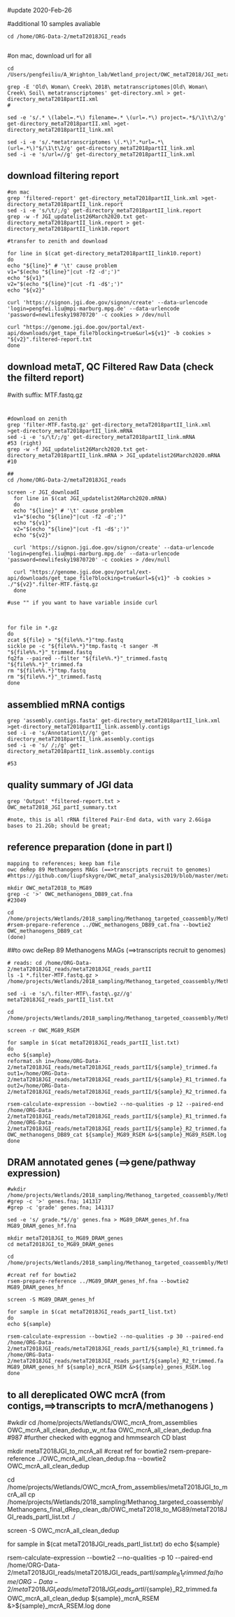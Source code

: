 #update 2020-Feb-26

#additional 10 samples avaliable 
```
cd /home/ORG-Data-2/metaT2018JGI_reads


```

#on mac, download url for all

```
cd /Users/pengfeiliu/A_Wrighton_lab/Wetland_project/OWC_metaT2018/JGI_metaT/OWC_metaT2018_part_II

grep -E 'Old\ Woman\ Creek\ 2018\ metatranscriptomes|Old\ Woman\ Creek\ Soil\ metatranscriptomes' get-directory.xml > get-directory_metaT2018partII.xml
#

sed -e 's/.* \(label=.*\) filename=.* \(url=.*\) project=.*$/\1\t\2/g' get-directory_metaT2018partII.xml >get-directory_metaT2018partII_link.xml

sed -i -e 's/.*metatranscriptomes \(.*\)".*url=.*\(url=.*\)"$/\1\t\2/g' get-directory_metaT2018partII_link.xml
sed -i -e 's/url=//g' get-directory_metaT2018partII_link.xml

```

## download filtering report
```
#on mac
grep 'filtered-report' get-directory_metaT2018partII_link.xml >get-directory_metaT2018partII_link.report
sed -i -e 's/\t/;/g' get-directory_metaT2018partII_link.report
grep -w -f JGI_updatelist26March2020.txt get-directory_metaT2018partII_link.report > get-directory_metaT2018partII_link10.report

#transfer to zenith and download

for line in $(cat get-directory_metaT2018partII_link10.report)
do
echo "${line}" # '\t' cause problem
v1="$(echo "${line}"|cut -f2 -d';')"
echo "${v1}"
v2="$(echo "${line}"|cut -f1 -d$';')"
echo "${v2}"

curl 'https://signon.jgi.doe.gov/signon/create' --data-urlencode 'login=pengfei.liu@mpi-marburg.mpg.de' --data-urlencode 'password=newlifesky19870720' -c cookies > /dev/null

curl "https://genome.jgi.doe.gov/portal/ext-api/downloads/get_tape_file?blocking=true&url=${v1}" -b cookies > "${v2}".filtered-report.txt
done
```

## download metaT, QC Filtered Raw Data (check the filterd report)

#with suffix: MTF.fastq.gz
#
```
#download on zenith
grep 'filter-MTF.fastq.gz' get-directory_metaT2018partII_link.xml >get-directory_metaT2018partII_link.mRNA
sed -i -e 's/\t/;/g' get-directory_metaT2018partII_link.mRNA
#53 (right)
grep -w -f JGI_updatelist26March2020.txt get-directory_metaT2018partII_link.mRNA > JGI_updatelist26March2020.mRNA
#10 

##
cd /home/ORG-Data-2/metaT2018JGI_reads

screen -r JGI_downloadI
  for line in $(cat JGI_updatelist26March2020.mRNA)
  do
  echo "${line}" # '\t' cause problem
  v1="$(echo "${line}"|cut -f2 -d';')"
  echo "${v1}"
  v2="$(echo "${line}"|cut -f1 -d$';')"
  echo "${v2}"

  curl 'https://signon.jgi.doe.gov/signon/create' --data-urlencode 'login=pengfei.liu@mpi-marburg.mpg.de' --data-urlencode 'password=newlifesky19870720' -c cookies > /dev/null

  curl "https://genome.jgi.doe.gov/portal/ext-api/downloads/get_tape_file?blocking=true&url=${v1}" -b cookies > ./"${v2}".filter-MTF.fastq.gz
  done

#use "" if you want to have variable inside curl
```

## 
```

for file in *.gz 
do 
zcat ${file} > "${file%%.*}"tmp.fastq 
sickle pe -c "${file%%.*}"tmp.fastq -t sanger -M "${file%%.*}"_trimmed.fastq
fq2fa --paired --filter "${file%%.*}"_trimmed.fastq "${file%%.*}"_trimmed.fa
rm "${file%%.*}"tmp.fastq
rm "${file%%.*}"_trimmed.fastq
done

```

## assemblied mRNA contigs
```
grep 'assembly.contigs.fasta' get-directory_metaT2018partII_link.xml >get-directory_metaT2018partII_link.assembly.contigs
sed -i -e 's/Annotation\t//g' get-directory_metaT2018partII_link.assembly.contigs
sed -i -e 's/ /;/g' get-directory_metaT2018partII_link.assembly.contigs

#53

```

## quality summary of JGI data
```
grep 'Output' *filtered-report.txt > OWC_metaT2018_JGI_partI_summary.txt

#note, this is all rRNA filtered Pair-End data, with vary 2.6Giga bases to 21.2Gb; should be great;
```

## reference preparation (done in part I)
```
mapping to references; keep bam file
owc deRep 89 Methanogens MAGs (==>transcripts recruit to genomes)
#https://github.com/liupfskygre/OWC_metaT_analysis2019/blob/master/metaT2018_Denver_to_MGdb89.md

mkdir OWC_metaT2018_to_MG89
grep -c '>' OWC_methanogens_DB89_cat.fna
#23049

cd /home/projects/Wetlands/2018_sampling/Methanog_targeted_coassembly/Methanogens_final_dRep_clean_db/OWC_metaT2018_to_MG89
#rsem-prepare-reference ../OWC_methanogens_DB89_cat.fna --bowtie2 OWC_methanogens_DB89_cat
(done)
```

##to owc deRep 89 Methanogens MAGs (==>transcripts recruit to genomes)
```
# reads: cd /home/ORG-Data-2/metaT2018JGI_reads/metaT2018JGI_reads_partII
ls -1 *.filter-MTF.fastq.gz > /home/projects/Wetlands/2018_sampling/Methanog_targeted_coassembly/Methanogens_final_dRep_clean_db/OWC_metaT2018_to_MG89/metaT2018JGI_reads_partII_list.txt

sed -i -e 's/\.filter-MTF\.fastq\.gz//g' metaT2018JGI_reads_partII_list.txt

cd /home/projects/Wetlands/2018_sampling/Methanog_targeted_coassembly/Methanogens_final_dRep_clean_db/OWC_metaT2018_to_MG89

screen -r OWC_MG89_RSEM

for sample in $(cat metaT2018JGI_reads_partII_list.txt) 
do
echo ${sample}
reformat.sh in=/home/ORG-Data-2/metaT2018JGI_reads/metaT2018JGI_reads_partII/${sample}_trimmed.fa out1=/home/ORG-Data-2/metaT2018JGI_reads/metaT2018JGI_reads_partII/${sample}_R1_trimmed.fa out2=/home/ORG-Data-2/metaT2018JGI_reads/metaT2018JGI_reads_partII/${sample}_R2_trimmed.fa

rsem-calculate-expression --bowtie2 --no-qualities -p 12 --paired-end /home/ORG-Data-2/metaT2018JGI_reads/metaT2018JGI_reads_partII/${sample}_R1_trimmed.fa /home/ORG-Data-2/metaT2018JGI_reads/metaT2018JGI_reads_partII/${sample}_R2_trimmed.fa OWC_methanogens_DB89_cat ${sample}_MG89_RSEM &>${sample}_MG89_RSEM.log
done 
```

## DRAM annotated genes (==>gene/pathway expression)
```
#wkdir
/home/projects/Wetlands/2018_sampling/Methanog_targeted_coassembly/Methanogens_final_dRep_clean_db/Methanogens_cleanDB_26Spet2019_dRep/dereplicated_genomes/DRAM_MGdb89_25k_annotations
#grep -c '>' genes.fna; 141317
#grep -c 'grade' genes.fna; 141317

sed -e 's/ grade.*$//g' genes.fna > MG89_DRAM_genes_hf.fna
MG89_DRAM_genes_hf.fna

mkdir metaT2018JGI_to_MG89_DRAM_genes
cd metaT2018JGI_to_MG89_DRAM_genes

cd /home/projects/Wetlands/2018_sampling/Methanog_targeted_coassembly/Methanogens_final_dRep_clean_db/Methanogens_cleanDB_26Spet2019_dRep/dereplicated_genomes/DRAM_MGdb89_25k_annotations/metaT2018JGI_to_MG89_DRAM_genes

#creat ref for bowtie2
rsem-prepare-reference ../MG89_DRAM_genes_hf.fna --bowtie2 MG89_DRAM_genes_hf

screen -S MG89_DRAM_genes_hf

for sample in $(cat metaT2018JGI_reads_partI_list.txt) 
do
echo ${sample}

rsem-calculate-expression --bowtie2 --no-qualities -p 30 --paired-end /home/ORG-Data-2/metaT2018JGI_reads/metaT2018JGI_reads_partI/${sample}_R1_trimmed.fa /home/ORG-Data-2/metaT2018JGI_reads/metaT2018JGI_reads_partI/${sample}_R2_trimmed.fa MG89_DRAM_genes_hf ${sample}_mcrA_RSEM &>${sample}_genes_RSEM.log
done 
```

## to all dereplicated OWC mcrA (from contigs,==>transcripts to mcrA/methanogens )
#wkdir 
cd /home/projects/Wetlands/OWC_mcrA_from_assemblies
OWC_mcrA_all_clean_dedup_w_nt.faa
OWC_mcrA_all_clean_dedup.fna 
#987
#further checked with eggnog and hmmsearch CD blast

mkdir metaT2018JGI_to_mcrA_all
#creat ref for bowtie2
rsem-prepare-reference ../OWC_mcrA_all_clean_dedup.fna --bowtie2 OWC_mcrA_all_clean_dedup

cd /home/projects/Wetlands/OWC_mcrA_from_assemblies/metaT2018JGI_to_mcrA_all
cp /home/projects/Wetlands/2018_sampling/Methanog_targeted_coassembly/Methanogens_final_dRep_clean_db/OWC_metaT2018_to_MG89/metaT2018JGI_reads_partI_list.txt ./

screen -S OWC_mcrA_all_clean_dedup

for sample in $(cat metaT2018JGI_reads_partI_list.txt) 
do
echo ${sample}

rsem-calculate-expression --bowtie2 --no-qualities -p 10 --paired-end /home/ORG-Data-2/metaT2018JGI_reads/metaT2018JGI_reads_partI/${sample}_R1_trimmed.fa /home/ORG-Data-2/metaT2018JGI_reads/metaT2018JGI_reads_partI/${sample}_R2_trimmed.fa OWC_mcrA_all_clean_dedup ${sample}_mcrA_RSEM &>${sample}_mcrA_RSEM.log
done 
```
